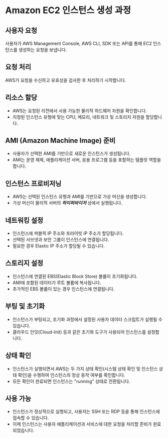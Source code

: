# Amazon EC2 인스턴스 생성 과정

## 사용자 요청
사용자가 AWS Management Console, AWS CLI, SDK 또는 API를 통해 EC2 인스턴스를 생성하는 요청을 보냅니다.

## 요청 처리
AWS가 요청을 수신하고 유효성을 검사한 후 처리하기 시작합니다.

## 리소스 할당
- AWS는 요청된 리전에서 사용 가능한 물리적 하드웨어 자원을 확인합니다.
- 지정된 인스턴스 유형에 맞는 CPU, 메모리, 네트워크 및 스토리지 자원을 할당합니다.

## AMI (Amazon Machine Image) 준비
- 사용자가 선택한 AMI를 기반으로 새로운 인스턴스가 생성됩니다.
- AMI는 운영 체제, 애플리케이션 서버, 응용 프로그램 등을 포함하는 템플릿 역할을 합니다.

## 인스턴스 프로비저닝
- AWS는 선택된 인스턴스 유형과 AMI를 기반으로 가상 머신을 생성합니다.
- 가상 머신이 물리적 서버의 ***하이퍼바이저*** 상에서 실행됩니다.

## 네트워킹 설정
- 인스턴스에 퍼블릭 IP 주소와 프라이빗 IP 주소가 할당됩니다.
- 선택된 서브넷과 보안 그룹이 인스턴스에 연결됩니다.
- 필요한 경우 Elastic IP 주소가 할당될 수 있습니다.

## 스토리지 설정
- 인스턴스에 연결된 EBS(Elastic Block Store) 볼륨이 초기화됩니다.
- AMI에 포함된 데이터가 루트 볼륨에 복사됩니다.
- 추가적인 EBS 볼륨이 있는 경우 인스턴스에 연결됩니다.

## 부팅 및 초기화
- 인스턴스가 부팅되고, 초기화 과정에서 설정된 사용자 데이터 스크립트가 실행될 수 있습니다.
- 클라우드 인잇(Cloud-Init) 등과 같은 초기화 도구가 사용되어 인스턴스를 설정합니다.

## 상태 확인
- 인스턴스가 실행되면서 AWS는 두 가지 상태 확인(시스템 상태 확인 및 인스턴스 상태 확인)을 수행하여 인스턴스의 정상 동작 여부를 확인합니다.
- 모든 확인이 완료되면 인스턴스는 "running" 상태로 전환됩니다.

## 사용 가능
- 인스턴스가 정상적으로 실행되고, 사용자는 SSH 또는 RDP 등을 통해 인스턴스에 접속할 수 있습니다.
- 이제 인스턴스는 사용자 애플리케이션과 서비스에 대한 요청을 처리할 준비가 완료되었습니다.
